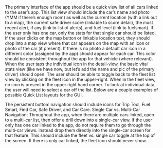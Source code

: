 The primary interface of the app should be a quick view list of all cars linked to the user’s app. This list view should include the car’s name and photo (YMM if there’s enough room) as well as the current location (with a link out to a map), the current safe driver score (linkable to score detail), the most recent alert, if any (link to list of alerts), and fuel level (link to fuelsmart). If the user only has one car, only the stats for that single car should be listed. 
If the user clicks on the map button or linkable location text, they should drop into a map view where that car appears on the map with an icon or photo of the car (if present). If there is no photo a default car icon in a different color (assigned by the app) should appear for each car. This color should be consistent throughout the app for that vehicle (where relevant).  When the user taps the individual icon in the detail-view, the basic vital stats view (like we have now, but let’s add the name and pic of the primary driver) should open. 
The user should be able to toggle back to the fleet list view by clicking on the fleet icon in the upper-right. When in the fleet view, no icon is present in the upper right hand corner. To look at individual data, the user will need to select a car off the list.
Below are a couple examples of possible Quick List layouts for the GUI.
 
 
 
The persistent bottom navigation should include icons for Trip Tool, Fuel Smart, Find Car, Safe Driver, and Car Care. 
Single Car vs. Multi-Car Navigation:
Throughout the app, when there are multiple cars linked, open to a multi-car list, then offer a drill down into a single-car view. If the user only has one car linked to the app, do not require them to go through the multi-car views. Instead drop them directly into the single-car screen for that feature. 
This should include the fleet vs. single car toggle at the top of the screen. If there is only car linked, the fleet icon should never show.
